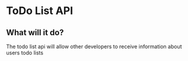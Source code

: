 # ToDo List API

## What will it do?
The todo list api will allow other developers to receive information about users todo lists